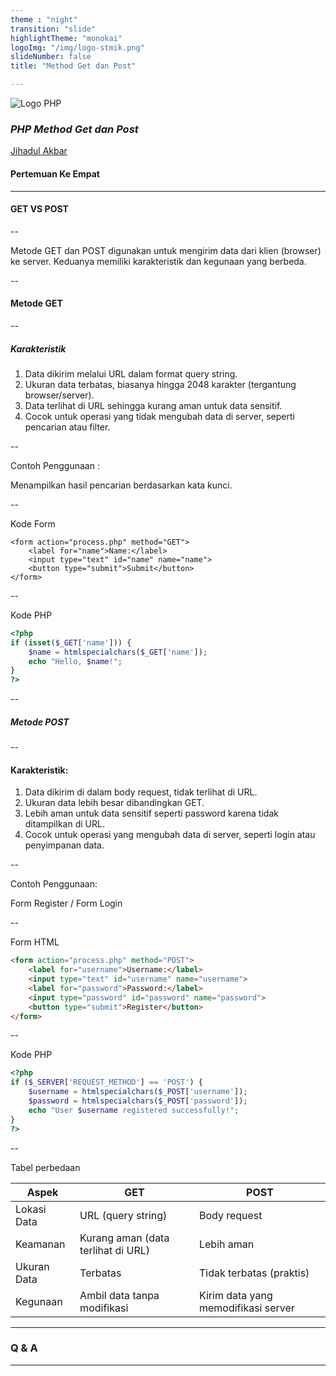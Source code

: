 ```yaml
---
theme : "night"
transition: "slide"
highlightTheme: "monokai"
logoImg: "/img/logo-stmik.png"
slideNumber: false
title: "Method Get dan Post"

---
```

<!-- .slide: data-background="#dddddd" -->
![Logo PHP ](https://www.php.net/images/php8/logo_php8_3.svg)
### *PHP Method Get dan Post*
 [Jihadul Akbar](https://jihadul4kbar.github.io/)

#### Pertemuan Ke Empat

---

#### GET VS POST

--

Metode GET dan POST digunakan untuk mengirim data dari klien (browser) ke server. Keduanya memiliki karakteristik dan kegunaan yang berbeda.

--

#### Metode GET

--

##### Karakteristik

1. Data dikirim melalui URL dalam format query string.
2. Ukuran data terbatas, biasanya hingga 2048 karakter (tergantung browser/server).
3. Data terlihat di URL sehingga kurang aman untuk data sensitif.
4. Cocok untuk operasi yang tidak mengubah data di server, seperti pencarian atau filter.

--

Contoh Penggunaan : 

Menampilkan hasil pencarian berdasarkan kata kunci.

--

Kode Form 

```
<form action="process.php" method="GET">
    <label for="name">Name:</label>
    <input type="text" id="name" name="name">
    <button type="submit">Submit</button>
</form>
```

--

Kode PHP

```php
<?php
if (isset($_GET['name'])) {
    $name = htmlspecialchars($_GET['name']);
    echo "Hello, $name!";
}
?>

```

--

##### Metode POST

--

#### Karakteristik:

1. Data dikirim di dalam body request, tidak terlihat di URL.
2. Ukuran data lebih besar dibandingkan GET.
3. Lebih aman untuk data sensitif seperti password karena tidak ditampilkan di URL.
4. Cocok untuk operasi yang mengubah data di server, seperti login atau penyimpanan data.

--

Contoh Penggunaan:

Form Register / Form Login

--

Form HTML
```html
<form action="process.php" method="POST">
    <label for="username">Username:</label>
    <input type="text" id="username" name="username">
    <label for="password">Password:</label>
    <input type="password" id="password" name="password">
    <button type="submit">Register</button>
</form>
```

--

Kode PHP


```php
<?php
if ($_SERVER['REQUEST_METHOD'] == 'POST') {
    $username = htmlspecialchars($_POST['username']);
    $password = htmlspecialchars($_POST['password']);
    echo "User $username registered successfully!";
}
?>
```

--

Tabel perbedaan 

| Aspek        | GET                              | POST                         |
|--------------|----------------------------------|------------------------------| 
|Lokasi Data   |URL (query string)                | Body request                 |
|Keamanan      |Kurang aman (data terlihat di URL)| Lebih aman                   |
|Ukuran Data   |Terbatas                          | Tidak terbatas (praktis)     |
|Kegunaan      |Ambil data tanpa modifikasi| Kirim data yang memodifikasi server |

---

### Q & A

---



